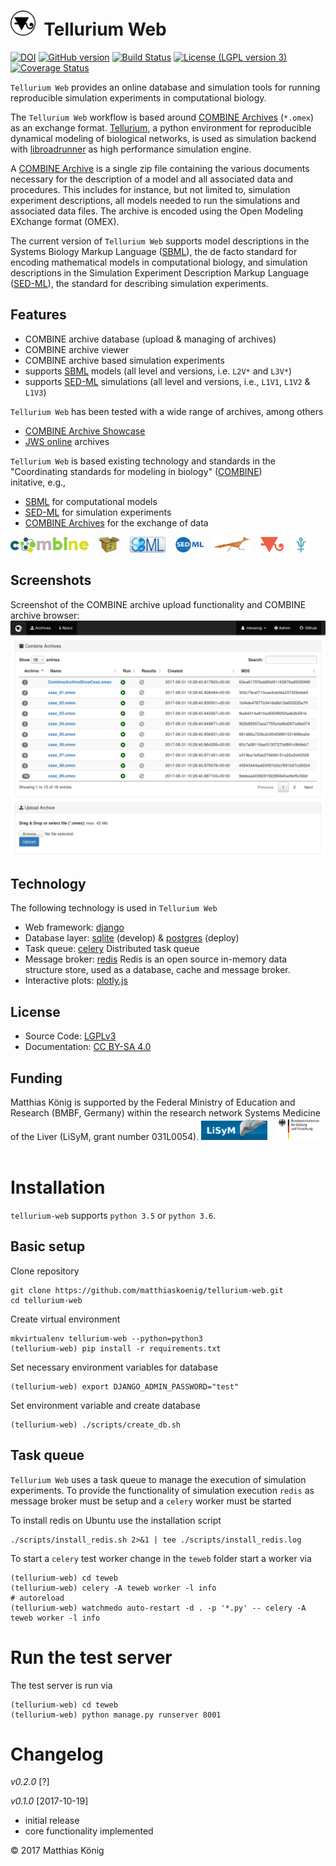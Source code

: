 <h1><img title="tellurium logo" src="./teweb/combine/static/combine/images/logos/te-web.png" height="40" />&nbsp;&nbsp;Tellurium Web</h1>

[![DOI](https://zenodo.org/badge/70522136.svg)](https://zenodo.org/badge/latestdoi/70522136)
[![GitHub version](https://badge.fury.io/gh/matthiaskoenig%2Ftellurium-web.svg)](https://badge.fury.io/gh/matthiaskoenig%2Ftellurium-web)
[![Build Status](https://travis-ci.org/matthiaskoenig/tellurium-web.svg?branch=develop)](https://travis-ci.org/matthiaskoenig/tellurium-web)
[![License (LGPL version 3)](https://img.shields.io/badge/license-LGPLv3.0-blue.svg?style=flat-square)](http://opensource.org/licenses/LGPL-3.0)
[![Coverage Status](https://coveralls.io/repos/github/matthiaskoenig/tellurium-web/badge.svg?branch=master)](https://coveralls.io/github/matthiaskoenig/tellurium-web?branch=master)

 
`Tellurium Web` provides an online database and simulation tools for running reproducible simulation experiments in computational biology. 
 
The `Tellurium Web` workflow is based around [COMBINE Archives](http://co.mbine.org/documents/archive) (`*.omex`)
as an exchange format. [Tellurium](http://tellurium.analogmachine.org/), a python environment for reproducible dynamical modeling 
of biological networks, is used as simulation backend with [libroadrunner](http://libroadrunner.org/) as high performance simulation engine. 

A [COMBINE Archive](http://co.mbine.org/documents/archive) is a single zip file containing the various documents 
necessary for the description of a model and all associated data and procedures. 
This includes for instance, but not limited to, simulation experiment descriptions, 
all models needed to run the simulations and associated data files. 
The archive is encoded using the Open Modeling EXchange format (OMEX).

The current version of `Tellurium Web` supports model descriptions in the Systems Biology Markup Language ([SBML](http://sbml.org)), 
the de facto standard for encoding mathematical models in computational biology, and simulation descriptions in 
the Simulation Experiment Description Markup Language ([SED-ML](http://sed-ml.org)), the standard for describing
simulation experiments. 

## Features
- COMBINE archive database (upload & managing of archives)
- COMBINE archive viewer
- COMBINE archive based simulation experiments
- supports [SBML](http://sbml.org) models (all level and versions, i.e. `L2V*` and `L3V*`)
- supports [SED-ML](http://sed-ml.org) simulations (all level and versions, i.e., `L1V1`, `L1V2` & `L1V3`)

`Tellurium Web` has been tested with a wide range of archives, among others 
- [COMBINE Archive Showcase](https://github.com/SemsProject/CombineArchiveShowCase)
- [JWS online](https://jjj.bio.vu.nl/) archives

`Tellurium Web` is based existing technology and standards in the "Coordinating standards for modeling in biology" ([COMBINE](http://co.mbine.org/))  
initative, e.g., 
* [SBML](http://sbml.org) for computational models
* [SED-ML](http://sed-ml.org) for simulation experiments
* [COMBINE Archives](http://co.mbine.org/documents/archive) for the exchange of data

<a href="http://co.mbine.org/" alt="COMBINE" target="_blank"><img src="./docs/images/logos/combine.png" height="25"></a> &nbsp;&nbsp;
<a href="http://co.mbine.org/documents/archive" alt="COMBINE archive format" target="_blank"><img src="./docs/images/logos/omex.png" height="25"></a> &nbsp;&nbsp;
<a href="http://sbml.org" alt="SBML" target="_blank"><img src="./docs/images/logos/sbml.png" height="25"></a> &nbsp;&nbsp;
<a href="http://sed-ml.org" alt="SED-ML" target="_blank"><img src="./docs/images/logos/sedml.png" height="25"></a> &nbsp;&nbsp;
<a href="http://libroadrunner.org/" alt="libroadrunner" target="_blank"><img src="./docs/images/logos/libroadrunner.jpg" height="25"></a> &nbsp;&nbsp;
<a href="http://tellurium.analogmachine.org/" alt="Tellurium" target="_blank"><img src="./docs/images/logos/te.png" height="25"></a> &nbsp;&nbsp;
<a href="http://antimony.sourceforge.net//" alt="Antimony" target="_blank"><img src="./docs/images/logos/antimony.png" height="25"></a> &nbsp;&nbsp;

## Screenshots
Screenshot of the COMBINE archive upload functionality and COMBINE archive browser:
<img title="Screenshot Tellurium Web Tools" src="./docs/images/screenshot-0.1.png" width="800" />

## Technology
The following technology is used in `Tellurium Web`
* Web framework: [django](https://www.djangoproject.com/)
* Database layer: [sqlite](https://www.sqlite.org/) (develop) & [postgres](https://www.postgresql.org/) (deploy)
* Task queue: [celery](http://www.celeryproject.org/) Distributed task queue
* Message broker: [redis](https://redis.io/) Redis is an open source in-memory data structure store, used as a database, cache and message broker.
* Interactive plots: [plotly.js](https://github.com/plotly/plotly.js)

## License
* Source Code: [LGPLv3](http://opensource.org/licenses/LGPL-3.0)
* Documentation: [CC BY-SA 4.0](http://creativecommons.org/licenses/by-sa/4.0/)

## Funding
Matthias König is supported by the Federal Ministry of Education and Research (BMBF, Germany) 
within the research network Systems Medicine of the Liver (LiSyM, grant number 031L0054).
<a href="http://www.lisym.org/" alt="LiSyM" target="_blank"><img src="./docs/images/logos/lisym.png" height="35"></a> &nbsp;&nbsp;
<a href="http://www.bmbf.de/" alt="BMBF" target="_blank"><img src="./docs/images/logos/bmbf.png" height="35"></a> &nbsp;&nbsp;

# Installation
`tellurium-web` supports `python 3.5` or `python 3.6`.

## Basic setup
Clone repository
```
git clone https://github.com/matthiaskoenig/tellurium-web.git
cd tellurium-web
```
Create virtual environment
```
mkvirtualenv tellurium-web --python=python3
(tellurium-web) pip install -r requirements.txt
```
Set necessary environment variables for database
```
(tellurium-web) export DJANGO_ADMIN_PASSWORD="test"
```
Set environment variable and create database
```
(tellurium-web) ./scripts/create_db.sh
```

## Task queue
`Tellurium Web` uses a task queue to manage the execution of simulation experiments. 
To provide the functionality of simulation execution `redis` as message broker must be setup 
and a `celery` worker must be started

To install redis on Ubuntu use the installation script
```
./scripts/install_redis.sh 2>&1 | tee ./scripts/install_redis.log
```

To start a `celery` test worker change in the `teweb` folder start a worker via
```
(tellurium-web) cd teweb
(tellurium-web) celery -A teweb worker -l info
# autoreload
(tellurium-web) watchmedo auto-restart -d . -p '*.py' -- celery -A teweb worker -l info
```

# Run the test server
The test server is run via
```
(tellurium-web) cd teweb
(tellurium-web) python manage.py runserver 8001
```

# Changelog
*v0.2.0* [?]


*v0.1.0* [2017-10-19]
- initial release
- core functionality implemented


&copy; 2017 Matthias König
